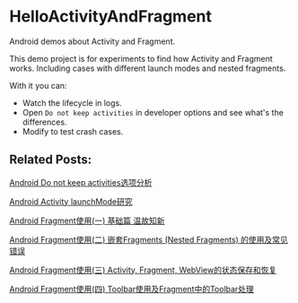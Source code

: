 # HelloActivityAndFragment
Android demos about Activity and Fragment.

This demo project is for experiments to find how Activity and Fragment works.
Including cases with different launch modes and nested fragments.

With it you can:
- Watch the lifecycle in logs.
- Open `Do not keep activities` in developer options and see what's the differences.
- Modify to test crash cases.


## Related Posts:
[Android Do not keep activities选项分析](http://www.cnblogs.com/mengdd/p/4528417.html)

[Android Activity launchMode研究](http://www.cnblogs.com/mengdd/p/4531064.html)

[Android Fragment使用(一) 基础篇 温故知新](http://www.cnblogs.com/mengdd/p/5548359.html)

[Android Fragment使用(二) 嵌套Fragments (Nested Fragments) 的使用及常见错误](http://www.cnblogs.com/mengdd/p/5552721.html)

[Android Fragment使用(三) Activity, Fragment, WebView的状态保存和恢复](http://www.cnblogs.com/mengdd/p/5582244.html)

[Android Fragment使用(四) Toolbar使用及Fragment中的Toolbar处理](http://www.cnblogs.com/mengdd/p/5590634.html)